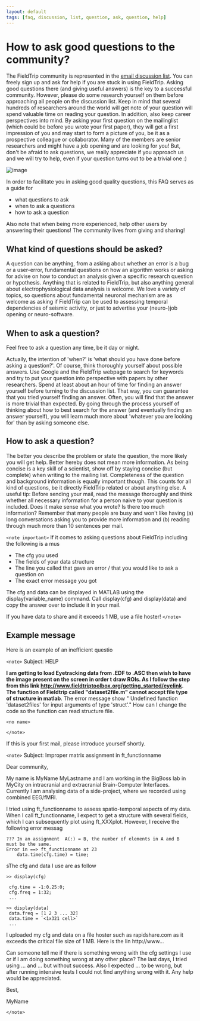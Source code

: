 ```yaml
---
layout: default
tags: [faq, discussion, list, question, ask, question, help]
---
```


# How to ask good questions to the community?

The FieldTrip community is represented in the [email discussion list](/discussion_list). You can freely sign up and ask for help if you are stuck in using FieldTrip. Asking good questions there (and giving useful answers) is the key to a successful community. However, please do some research yourself on them before approaching all people on the discussion list. Keep in mind that several hundreds of researchers around the world will get note of your question will spend valuable time on reading your question. In addition, also keep career perspectives into mind. By asking your first question on the mailinglist (which could be before you wrote your first paper), they will get a first impression of you and may start to form a picture of you, be it as a prospective colleague or collaborator. Many of the members are senior researchers and might have a job opening and are looking for you! But, don't be afraid to ask questions, we really appreciate if you approach us and we will try to help, even if your question turns out to be a trivial one :)

![image](/media/faq/peanutsediting.jpg@400)

In order to facilitate you in asking good quality questions, this FAQ serves as a guide for

*  what questions to ask
*  when to ask a questions
*  how to ask a question

Also note that when being more experienced, help other users by answering their questions! The community lives from giving and sharing!

## What kind of questions should be asked?

A question can be anything, from a asking about whether an error is a bug or a user-error, fundamental questions on how an algorithm works or asking for advise on how to conduct an analysis given a specific research question or hypothesis. Anything that is related to FieldTrip, but also anything general about electrophysiological data analysis is welcome. We love a variety of topics, so questions about fundamental neuronal mechanism are as welcome as asking if FieldTrip can be used to assessing temporal dependencies of seismic activity, or just to advertise your (neuro-)job opening or neuro-software.

## When to ask a question?

Feel free to ask a question any time, be it day or night.

Actually, the intention of 'when?' is 'what should you have done before asking a question?'. Of course, think thoroughly yourself about possible answers. Use Google and the FieldTrip webpage to search for keywords and try to put your question into perspective with papers by other researchers. Spend at least about an hour of time for finding an answer yourself before turning to the discussion list. That way, you can guarantee that you tried yourself finding an answer. Often, you will find that the answer is more trivial than expected. By going through the process yourself of thinking about how to best search for the answer (and eventually finding an answer yourself), you will learn much more about 'whatever you are looking for' than by asking someone else.

## How to ask a question?

The better you describe the problem or state the question, the more likely you will get help. Better hereby does not mean more information. As being concise is a key skill of a scientist, show off by staying concise (but complete) when writing to the mailing list. Completeness of the question and background information is equally important though. This counts for all kind of questions, be it directly FieldTrip related or about anything else. A useful tip: Before sending your mail, read the message thoroughly and think whether all necessary information for a person naive to your question is included. Does it make sense what you wrote? Is there too much information? Remember that many people are busy and won't like having (a) long conversations asking you to provide more information and (b) reading through much more than 10 sentences per mail.

`<note important>`
If it comes to asking questions about FieldTrip including the following is a mus

*  The cfg you used
*  The fields of your data structure
*  The line you called that gave an error / that you would like to ask a question on
*  The exact error message you got

The cfg and data can be displayed in MATLAB using the display(variable_name) command. Call display(cfg) and display(data) and copy the answer over to include it in your mail.

If you have data to share and it exceeds 1 MB, use a file hoster!
`</note>`

## Example message

Here is an example of an inefficient questio

`<note>`
Subject: HELP

**I am getting to load Eyetracking data from .EDF to .ASC then wish to have the image present on the screen in order t draw ROIs. As I follow the step from this link http://www.fieldtriptoolbox.org/getting_started/eyelink. The function of Fieldtrip called "dataset2file.m" cannot accept file type of structure in matlab**.  The error message show " Undefined function 'dataset2files' for input arguments of type 'struct'." How can I change the code so the function can read structure file.

 `<no name>`

`</note>`

If this is your first mail, please introduce yourself shortly.

`<note>`
Subject: Improper matrix assignment in ft_functionname

Dear community,

My name is MyName MyLastname and I am working in the BigBoss lab in MyCity on intracranial and extracranial Brain-Computer Interfaces. Currently I am analysing data of a side-project, where we recorded using combined EEG/fMRI.

I tried using ft_functionname to assess spatio-temporal aspects of my data. When I call ft_functionname, I expect to get a structure with several fields, which I can subsequently plot using ft_XXXplot. However, I receive the following error messag

	??? In an assignment  A(:) = B, the number of elements in A and B
	must be the same.
	Error in ==> ft_functionname at 23
	    data.time(cfg.time) = time;

sThe cfg and data I use are as follow

	>> display(cfg)

	 cfg.time = -1:0.25:0;
	 cfg.freq = 1:32;
	 ...

	>> display(data)
	 data.freq = [1 2 3 ... 32]
	 data.time = `<1x321 cell>`
	 ...

I uploaded my cfg and data on a file hoster such as rapidshare.com as it exceeds the critical file size of 1 MB. Here is the lin
http://www...

Can someone tell me if there is something wrong with the cfg settings I use or if I am doing something wrong at any other place? The last days, I tried using ... and ... but without success. Also I expected ... to be wrong, but after running intensive tests I could not find anything wrong with it. Any help would be appreciated.

Best,

MyName

`</note>`
